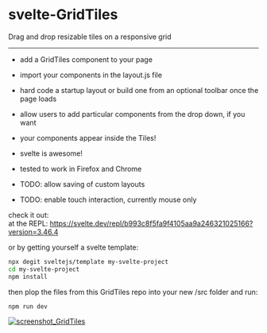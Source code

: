 # svelte-GridTiles
Drag and drop resizable tiles on a responsive grid

-------------------

- add a GridTiles component to your page<br>
- import your components in the layout.js file<br>
- hard code a startup layout or build one from an optional toolbar once the page loads<br>
- allow users to add particular components from the drop down, if you want
- your components appear inside the Tiles!<br>
- svelte is awesome!<br>

- tested to work in Firefox and Chrome
- TODO: allow saving of custom layouts
- TODO: enable touch interaction, currently mouse only

check it out:<br>
at the REPL:
https://svelte.dev/repl/b993c8f5fa9f4105aa9a246321025166?version=3.46.4

or by getting yourself a svelte template:

```bash
npx degit sveltejs/template my-svelte-project
cd my-svelte-project
npm install
```
then plop the files from this GridTiles repo into your new /src folder and run:<br>
```bash
npm run dev
```

[![screenshot_GridTiles](https://user-images.githubusercontent.com/98979350/152649391-5fcce1cf-8976-4eba-9f16-47e5347ad29f.png "screenshot_GridTiles")](https://user-images.githubusercontent.com/98979350/152649391-5fcce1cf-8976-4eba-9f16-47e5347ad29f.png "screenshot_GridTiles")
